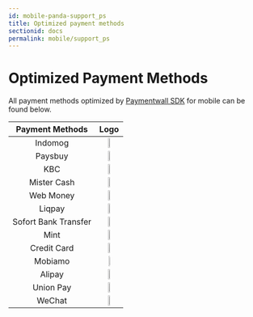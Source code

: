 ```yaml
---
id: mobile-panda-support_ps
title: Optimized payment methods
sectionid: docs
permalink: mobile/support_ps
---
```


# Optimized Payment Methods

All payment methods optimized by [Paymentwall SDK](/mobile-sdk) for mobile can be found below.

|Payment Methods|Logo|
| :--: | :--: |
|Indomog |<img src="https://api.paymentwall.com/images/developers/pm_indomog.gif?6" style="width: 12%">|
|Paysbuy |<img src="https://api.paymentwall.com/images/developers/pm_paysbuy.gif?6 " style="width: 12%">|
|KBC |<img src="https://api.paymentwall.com/images/developers/pm_kbc.gif?6 " style="width: 12%">| 
|Mister Cash |<img src=" https://api.paymentwall.com/images/developers/pm_bancontact.gif?6" style="width: 12%">| 
|Web Money |<img src="https://api.paymentwall.com/images/developers/pm_webmoney.gif?6 " style="width: 12%">|
|Liqpay | <img src="https://api.paymentwall.com/images/developers/pm_liqpay.gif?6 " style="width: 12%">|
|Sofort Bank Transfer | <img src="https://api.paymentwall.com/images/developers/pm_sofortbanktransfer.gif?6 " style="width: 12%">|
|Mint | <img src=" https://api.paymentwall.com/images/developers/pm_epinpaymentsystem.gif?6" style="width: 12%">|
|Credit Card |<img src="https://api.paymentwall.com/images/developers/pm_allthegate.gif?6 " style="width: 12%">|
|Mobiamo |<img src="https://api.paymentwall.com/images/developers/pm_mobilegateway.gif?6 " style="width: 8%;">|
|Alipay|<img src="https://api.paymentwall.com/images/developers/pm_alipay.gif?6 " style="width: 12%">|
|Union Pay|<img src="https://api.paymentwall.com/images/developers/pm_unionpay.gif?6" style="width: 10%">|
|WeChat|<img src="https://api.paymentwall.com/images/developers/pm_wechatpayments.gif?6" style="width: 18%">|